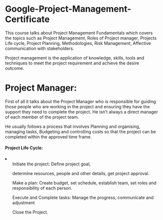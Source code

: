 <h1> Google-Project-Management-Certificate </h1>
<p>
This course talks about Project Management Fundamentals which covers the topics such as Project Management, Roles of Project manager, Projects Life cycle, Project Planning, Methodologies, Risk Management, Affective communication with stakeholders.
</p>

<p> Project management is the application of knowledge, skills, tools and techniques to meet the project requirement and achieve the desire outcome. </p>



# Project Manager:
<p>
First of all it talks about the Project Manager who is responsible for guiding those people who are working in the project and ensuring they have the support they need to complete the project. He isn’t always a direct manager of each member of the project team. </p>
<p>
He usually follows a process that involves Planning and organising, managing tasks, Budgeting and controlling costs so that the project can be completed within the approved time frame. 
</p>

<h4> Project Life Cycle:</h4>
<p>
    <li>
        <ul>Initiate the project: Define project goal, </ul> 
        <ul> determine resources, people and other details, get project approval. </ul>
        <ul> Make a plan: Create budget, set schedule, establish team, set roles and responsibility of each person. </ul>
        <ul> Execute and Complete tasks: Manage the progress, communicate and adjustment </ul>
        <ul> Close the Project.</ul>
    </li>
<p>
